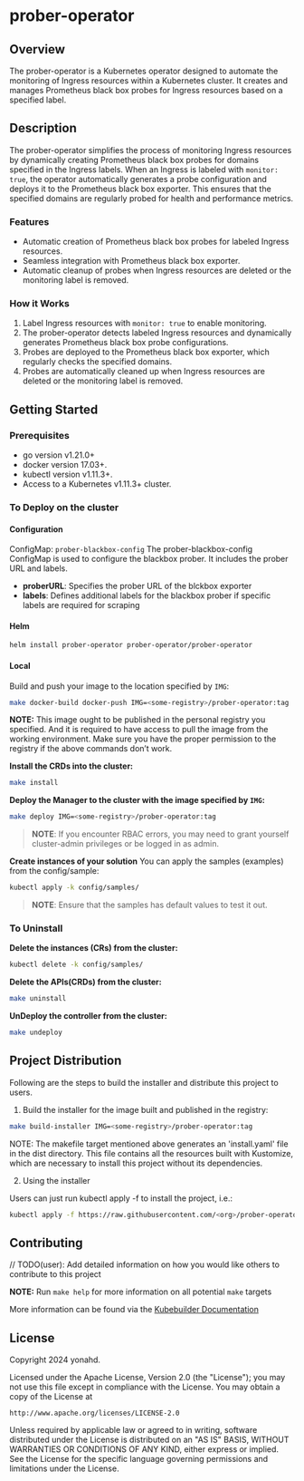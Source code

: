 # prober-operator
## Overview
The prober-operator is a Kubernetes operator designed to automate the monitoring of Ingress resources within a Kubernetes cluster. It creates and manages Prometheus black box probes for Ingress resources based on a specified label.

## Description
The prober-operator simplifies the process of monitoring Ingress resources by dynamically creating Prometheus black box probes for domains specified in the Ingress labels. When an Ingress is labeled with `monitor: true`, the operator automatically generates a probe configuration and deploys it to the Prometheus black box exporter. This ensures that the specified domains are regularly probed for health and performance metrics.

### Features
- Automatic creation of Prometheus black box probes for labeled Ingress resources.
- Seamless integration with Prometheus black box exporter.
- Automatic cleanup of probes when Ingress resources are deleted or the monitoring label is removed.

### How it Works
1. Label Ingress resources with `monitor: true` to enable monitoring.
2. The prober-operator detects labeled Ingress resources and dynamically generates Prometheus black box probe configurations.
3. Probes are deployed to the Prometheus black box exporter, which regularly checks the specified domains.
4. Probes are automatically cleaned up when Ingress resources are deleted or the monitoring label is removed.

## Getting Started

### Prerequisites
- go version v1.21.0+
- docker version 17.03+.
- kubectl version v1.11.3+.
- Access to a Kubernetes v1.11.3+ cluster.

### To Deploy on the cluster

#### Configuration
ConfigMap: `prober-blackbox-config`
The prober-blackbox-config ConfigMap is used to configure the blackbox prober. It includes the prober URL and labels.

- **proberURL**: Specifies the prober URL of the blckbox exporter
- **labels**: Defines additional labels for the blackbox prober if specific labels are required for scraping


#### Helm
```sh
helm install prober-operator prober-operator/prober-operator
```

#### Local
Build and push your image to the location specified by `IMG`:

```sh
make docker-build docker-push IMG=<some-registry>/prober-operator:tag
```

**NOTE:** This image ought to be published in the personal registry you specified. 
And it is required to have access to pull the image from the working environment. 
Make sure you have the proper permission to the registry if the above commands don’t work.

**Install the CRDs into the cluster:**

```sh
make install
```

**Deploy the Manager to the cluster with the image specified by `IMG`:**

```sh
make deploy IMG=<some-registry>/prober-operator:tag
```

> **NOTE**: If you encounter RBAC errors, you may need to grant yourself cluster-admin 
privileges or be logged in as admin.

**Create instances of your solution**
You can apply the samples (examples) from the config/sample:

```sh
kubectl apply -k config/samples/
```

>**NOTE**: Ensure that the samples has default values to test it out.

### To Uninstall
**Delete the instances (CRs) from the cluster:**

```sh
kubectl delete -k config/samples/
```

**Delete the APIs(CRDs) from the cluster:**

```sh
make uninstall
```

**UnDeploy the controller from the cluster:**

```sh
make undeploy
```

## Project Distribution

Following are the steps to build the installer and distribute this project to users.

1. Build the installer for the image built and published in the registry:

```sh
make build-installer IMG=<some-registry>/prober-operator:tag
```

NOTE: The makefile target mentioned above generates an 'install.yaml'
file in the dist directory. This file contains all the resources built
with Kustomize, which are necessary to install this project without
its dependencies.

2. Using the installer

Users can just run kubectl apply -f <URL for YAML BUNDLE> to install the project, i.e.:

```sh
kubectl apply -f https://raw.githubusercontent.com/<org>/prober-operator/<tag or branch>/dist/install.yaml
```

## Contributing
// TODO(user): Add detailed information on how you would like others to contribute to this project

**NOTE:** Run `make help` for more information on all potential `make` targets

More information can be found via the [Kubebuilder Documentation](https://book.kubebuilder.io/introduction.html)

## License

Copyright 2024 yonahd.

Licensed under the Apache License, Version 2.0 (the "License");
you may not use this file except in compliance with the License.
You may obtain a copy of the License at

    http://www.apache.org/licenses/LICENSE-2.0

Unless required by applicable law or agreed to in writing, software
distributed under the License is distributed on an "AS IS" BASIS,
WITHOUT WARRANTIES OR CONDITIONS OF ANY KIND, either express or implied.
See the License for the specific language governing permissions and
limitations under the License.

